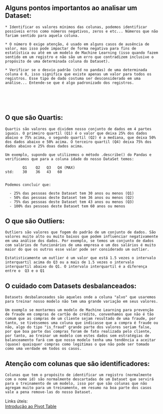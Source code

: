 <h2>Alguns pontos importantos ao analisar um Dataset:</h2>

    * Identificar os valores mínimos das colunas, podemos identificar possíveis erros como números negativos, zeros e etc... Números que não fariam sentido para aquela coluna.

    * O número 0 exige atenção, é usado em alguns casos de ausência de valor, mas isso pode impactar de forma negativa para fins de estatística ou até em um modelo de Machine Learning (isso quando fazem sentido em um registro e não são um erro que contradizem inclusive o propósito de uma determinada coluna do Dataset).

    * Verificar se o desvio padrão (std no pandas) de uma determinada coluna é 0, isso significa que existe apenas um valor para todos os registros. Esse tipo de dado costuma ser desconsiderado em uma análise... Entende-se que é algo padronizado dos registros.


<br/>
<br/>
<br/>

<h2>O que são Quartis:</h2>

    Quartis são valores que dividem nosso conjunto de dados em 4 partes iguais. O primeiro quartil (Q1) é o valor que deixa 25% dos dados abaixo e 75% acima, o segundo quartil (Q2) é a mediana, que deixa 50% dos dados abaixo e 50% acima. O terceiro quartil (Q4) deixa 75% dos dados abaixo e 25% doas dados acima.

    Um exemplo, supondo que utilizemos o método .describe() do Pandas e verificamos que para a coluna idade do nosso DataSet temos: 

            Q1    Q2   Q3   Q4 (MAX)
    std:    30    36   43   60


    Podemos concluir que: 

      - 25% das pessoas deste Dataset tem 30 anos ou menos (Q1)
      - 50% das pessoas deste Dataset tem 36 anos ou menos (Q2)
      - 75% das pessoas deste Dataset tem 43 anos ou menos (Q3)
      - 100% das pessoas deste Dataset tem 60 anos ou menos
 

<h2>O que são Outliers:</h2>

    Outliers são valores que fogem do padrão de um conjunto de dados. São valores muito alto ou muito baixos que podem influenciar negativamente em uma análise dos dados. Por exemplo, se temos um conjunto de dados com salários de funcionários de uma empresa e um dos salários é muito maior do que os outros esse valor pode ser considerado um outlier.

    Estatisticamente um outlier é um valor que está 1.5 vezes o intervalo interquartil acima do Q3 ou a mais de 1.5 vezes o intervalo interquartil abaixo do Q1. O intervalo interquartil é a diferença entre o  Q3 e o Q1


<h2>O cuidado com Datasets desbalanceados:</h2>


    Datasets desbalanceados são aqueles onde a coluna "alvo" que usaremos para treinar nosso modelo não tem uma grande variação em seus valores.

    Um exemplo se montarmos um modelo de Machine Learning para prevenção de fraude em compras de cartão de crédito, convenhamos que não é tão comum que as compras de um cliente sejam resultado de uma fraude, por tanto, se tivéssemos uma coluna que indicasse que a compra é fraude ou não, algo do tipo "is_fraud" grande parte dos valores seriam false, por que boa parte das compras foram de fato realizada pelo cliente, por tanto, ao treinar um modelo com estes dados sem estratégias de balanceamento fará com que nosso modelo tenha uma tendência a aceitar (quase) quaisquer compras como legitimas o que não pode ser tomado como uma verdade em todos os casos. 


<h2>Atenção com colunas que são identificadores:</h2>


    Colunas que tem o propósito de identificar um registro (normalmente com o nome id) são normalmente descartadas de um Dataset que servirá para o treinamento de um modelo, isso por que são colunas que não agregam muito para um treinamento, em resumo na boa parte dos casos vale a pena remove-las do nosso Dataset.






Links úteis: </br>
    [Introdução ao Pivot Table](https://www.youtube.com/watch?v=Ns5qXfPrBm8)